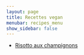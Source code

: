 ```yaml
---
layout: page
title: Recettes vegan
menubar: recipes_menu
show_sidebar: false
---
```


* [Risotto aux champignons](/recipes/dishes/mushroom_risotto.md)
